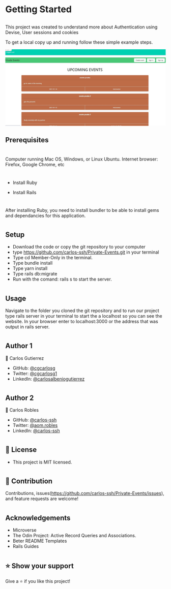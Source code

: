 # Getting Started
##

This project was created to understand more about  Authentication using Devise, User sessions and cookies

To get a local copy up and running follow these simple example steps.

![project](https://github.com/carlos-ssh/Private-Events/blob/feats/app/assets/images/screenshot.jpg)

## Prerequisites
#

Computer running Mac OS, Windows, or Linux Ubuntu. Internet browser: Firefox, Google Chrome, etc
#

- Install Ruby

- Install Rails
#

After installing Ruby, you need to install bundler to be able to install gems and dependancies for this application.
#

## Setup
- Download the code or copy the git repository to your computer
- type https://github.com/carlos-ssh/Private-Events.git in your terminal
- Type cd Member-Only in the terminal.
- Type bundle install
- Type yarn install
- Type rails db:migrate
- Run with the comand: rails s to start the server.
#

## Usage
Navigate to the folder you cloned the git repository and to run our project type rails server in your terminal to start the a localhost so you can see the website. In your browser enter to localhost:3000 or the address that was output in rails server.
#

## Author 1
👤  Carlos Gutierrez

- GitHub:  [@cgcarlosg](https://github.com/cgcarlosg)
- Twitter: [@cgcarlosg1](https://twitter.com/cgcarlosg1)
- LinkedIn: [@carlosalbeniogutierrez](www.linkedin.com/in/carlosalbeniogutierrez)
#

## Author 2
👤 Carlos Robles

- GitHub: [@carlos-ssh](https://github.com/carlos-ssh)
- Twitter: [@aom.robles](https://twitter.com/aom.robles)
- LinkedIn: [@carlos-ssh](www.linkedin.com/in/carlos-ssh)
#

 ## 📝 License 
- This project is MIT licensed.
#

## 🤝 Contribution
Contributions, issues(https://github.com/carlos-ssh/Private-Events/issues), and feature requests are welcome!
#

## Acknowledgements
- Microverse
- The Odin Project: Active Record Queries and Associations.
- Beter README Templates
- Rails Guides
#

## ⭐ Show your support
Give a ⭐️ if you like this project!
